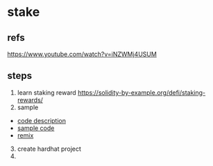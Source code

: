 # stake
## refs
https://www.youtube.com/watch?v=iNZWMj4USUM

## steps
1. learn staking reward
  https://solidity-by-example.org/defi/staking-rewards/
2. sample
  - [code description](https://www.youtube.com/watch?v=OJ-IRzCYSXI&t=163s)
  - [sample code](https://solidity-by-example.org/defi/staking-rewards/)
  - [remix](https://remix.ethereum.org/#optimize=false&runs=200&evmVersion=null&version=soljson-v0.8.7+commit.e28d00a7.js)
3. create hardhat project
4. 